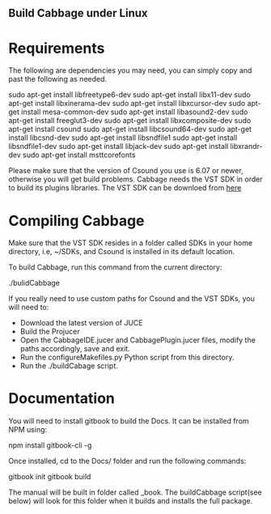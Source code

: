 Build Cabbage under Linux
-------------------------

Requirements
============

The following are dependencies you may need, you can simply copy and past the following as needed.

sudo apt-get install libfreetype6-dev
sudo apt-get install libx11-dev
sudo apt-get install libxinerama-dev
sudo apt-get install libxcursor-dev
sudo apt-get install mesa-common-dev
sudo apt-get install libasound2-dev
sudo apt-get install freeglut3-dev
sudo apt-get install libxcomposite-dev
sudo apt-get install csound
sudo apt-get install libcsound64-dev
sudo apt-get install libcsnd-dev
sudo apt-get install libsndfile1
sudo apt-get install libsndfile1-dev
sudo apt-get install libjack-dev
sudo apt-get install libxrandr-dev
sudo apt-get install msttcorefonts

Please make sure that the version of Csound you use is 6.07 or newer, otherwise you will get build problems. 
Cabbage needs the VST SDK in order to build its plugins libraries. The VST SDK can be downloed from [here](https://www.steinberg.net/en/company/developers.html)

Compiling Cabbage
=================

Make sure that the VST SDK resides in a folder called SDKs in your home directory, i.e, ~/SDKs, and Csound is installed in its default location. 

To build Cabbage, run this command from the current directory:

./bulidCabbage

If you really need to use custom paths for Csound and the VST SDKs, you will need to:
  - Download the latest version of JUCE
  - Build the Projucer
  - Open the CabbageIDE.jucer and CabbagePlugin.jucer files, modify the paths accordingly, save and exit.
  - Run the configureMakefiles.py Python script from this directory. 
  - Run the ./buildCabage script. 


Documentation
=============
You will need to install gitbook to build the Docs. It can be installed from NPM using:

npm install gitbook-cli -g

Once installed, cd to the Docs/ folder and run the following commands:

gitbook init
gitbook build

The manual will be built in folder called _book. The buildCabbage script(see below) will look for this folder when it builds and installs the full package. 


